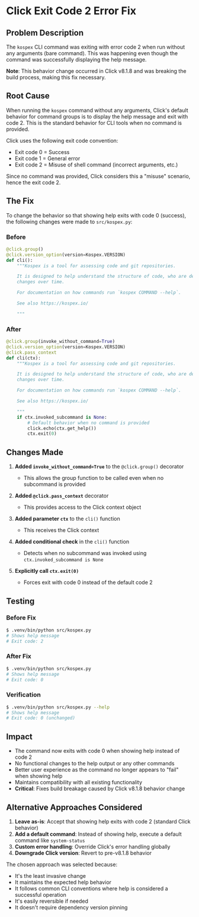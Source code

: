 # Click Exit Code 2 Error Fix

## Problem Description

The `kospex` CLI command was exiting with error code 2 when run without any arguments (bare command). This was happening even though the command was successfully displaying the help message.

**Note**: This behavior change occurred in Click v8.1.8 and was breaking the build process, making this fix necessary.

## Root Cause

When running the `kospex` command without any arguments, Click's default behavior for command groups is to display the help message and exit with code 2. This is the standard behavior for CLI tools when no command is provided.

Click uses the following exit code convention:
- Exit code 0 = Success
- Exit code 1 = General error  
- Exit code 2 = Misuse of shell command (incorrect arguments, etc.)

Since no command was provided, Click considers this a "misuse" scenario, hence the exit code 2.

## The Fix

To change the behavior so that showing help exits with code 0 (success), the following changes were made to `src/kospex.py`:

### Before
```python
@click.group()
@click.version_option(version=Kospex.VERSION)
def cli():
    """Kospex is a tool for assessing code and git repositories.

    It is designed to help understand the structure of code, who are developers and
    changes over time.

    For documentation on how commands run `kospex COMMAND --help`.

    See also https://kospex.io/

    """
```

### After
```python
@click.group(invoke_without_command=True)
@click.version_option(version=Kospex.VERSION)
@click.pass_context
def cli(ctx):
    """Kospex is a tool for assessing code and git repositories.

    It is designed to help understand the structure of code, who are developers and
    changes over time.

    For documentation on how commands run `kospex COMMAND --help`.

    See also https://kospex.io/

    """
    if ctx.invoked_subcommand is None:
        # Default behavior when no command is provided
        click.echo(ctx.get_help())
        ctx.exit(0)
```

## Changes Made

1. **Added `invoke_without_command=True`** to the `@click.group()` decorator
   - This allows the group function to be called even when no subcommand is provided

2. **Added `@click.pass_context`** decorator
   - This provides access to the Click context object

3. **Added parameter `ctx`** to the `cli()` function
   - This receives the Click context

4. **Added conditional check** in the `cli()` function
   - Detects when no subcommand was invoked using `ctx.invoked_subcommand is None`

5. **Explicitly call `ctx.exit(0)`**
   - Forces exit with code 0 instead of the default code 2

## Testing

### Before Fix
```bash
$ .venv/bin/python src/kospex.py
# Shows help message
# Exit code: 2
```

### After Fix
```bash
$ .venv/bin/python src/kospex.py  
# Shows help message
# Exit code: 0
```

### Verification
```bash
$ .venv/bin/python src/kospex.py --help
# Shows help message  
# Exit code: 0 (unchanged)
```

## Impact

- The command now exits with code 0 when showing help instead of code 2
- No functional changes to the help output or any other commands
- Better user experience as the command no longer appears to "fail" when showing help
- Maintains compatibility with all existing functionality
- **Critical**: Fixes build breakage caused by Click v8.1.8 behavior change

## Alternative Approaches Considered

1. **Leave as-is**: Accept that showing help exits with code 2 (standard Click behavior)
2. **Add a default command**: Instead of showing help, execute a default command like `system-status`
3. **Custom error handling**: Override Click's error handling globally
4. **Downgrade Click version**: Revert to pre-v8.1.8 behavior

The chosen approach was selected because:
- It's the least invasive change
- It maintains the expected help behavior
- It follows common CLI conventions where help is considered a successful operation
- It's easily reversible if needed
- It doesn't require dependency version pinning
